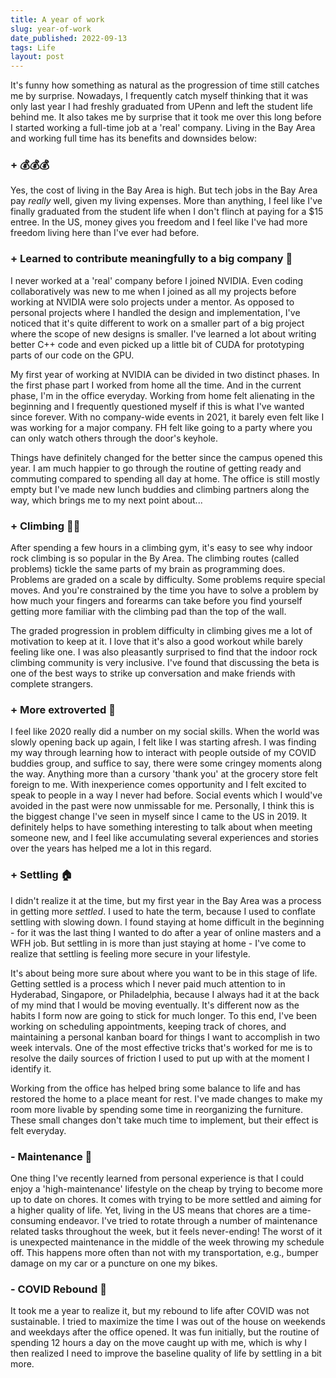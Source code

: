 ```yaml
---
title: A year of work
slug: year-of-work
date_published: 2022-09-13
tags: Life
layout: post
---
```


It\'s funny how something as natural as the progression of time still catches me by surprise. Nowadays, I frequently catch myself thinking that it was only last year I had freshly graduated from UPenn and left the student life behind me. It also takes me by surprise that it took me over this long before I started working a full-time job at a \'real\' company. Living in the Bay Area and working full time has its benefits and downsides below:

### + 💰💰💰

Yes, the cost of living in the Bay Area is high. But tech jobs in the Bay Area pay *really* well, given my living expenses. More than anything, I feel like I\'ve finally graduated from the student life when I don\'t flinch at paying for a $15 entree. In the US, money gives you freedom and I feel like I\'ve had more freedom living here than I\'ve ever had before. 

### + Learned to contribute meaningfully to a big company 🏢

I never worked at a \'real\' company before I joined NVIDIA. Even coding collaboratively was new to me when I joined as all my projects before working at NVIDIA were solo projects under a mentor. As opposed to personal projects where I handled the design and implementation, I\'ve noticed that it\'s quite different to work on a smaller part of a big project where the scope of new designs is smaller. I\'ve learned a lot about writing better C++ code and even picked up a little bit of CUDA for prototyping parts of our code on the GPU.

My first year of working at NVIDIA can be divided in two distinct phases. In the first phase part I worked from home all the time. And in the current phase, I\'m in the office everyday. Working from home felt alienating in the beginning and I frequently questioned myself if this is what I\'ve wanted since forever. With no company-wide events in 2021, it barely even felt like I was working for a major company.  FH felt like going to a party where you can only watch others through the door\'s keyhole.

Things have definitely changed for the better since the campus opened this year. I am much happier to go through the routine of getting ready and commuting compared to spending all day at home. The office is still mostly empty but I\'ve made new lunch buddies and climbing partners along the way, which brings me to my next point about...

### + Climbing 🧗‍♂️

After spending a few hours in a climbing gym, it\'s easy to see why indoor rock climbing is so popular in the By Area. The climbing routes (called problems) tickle the same parts of my brain as programming does. Problems are graded on a scale by difficulty. Some problems require special moves. And you\'re constrained by the time you have to solve a problem by how much your fingers and forearms can take before you find yourself getting more familiar with the climbing pad than the top of the wall. 

The graded progression in problem difficulty in climbing gives me a lot of motivation to keep at it. I love that it\'s also a good workout while barely feeling like one. I was also pleasantly surprised to find that the indoor rock climbing community is very inclusive. I\'ve found that discussing the beta is one of the best ways to strike up conversation and make friends with complete strangers.

### + More extroverted 🤗 

I feel like 2020 really did a number on my social skills. When the world was slowly opening back up again, I felt like I was starting afresh. I was finding my way through learning how to interact with people outside of my COVID buddies group, and suffice to say, there were some cringey moments along the way. Anything more than a cursory \'thank you\' at the grocery store felt foreign to me. With inexperience comes opportunity and I felt excited to speak to people in a way I never had before. Social events which I would\'ve avoided in the past were now unmissable for me. Personally, I think this is the biggest change I\'ve seen in myself since I came to the US in 2019. It definitely helps to have something interesting to talk about when meeting someone new, and I feel like accumulating several experiences and stories over the years has helped me a lot in this regard.

### + Settling 🏠

I didn\'t realize it at the time, but my first year in the Bay Area was a process in getting more *settled*. I used to hate the term, because I used to conflate settling with slowing down. I found staying at home difficult in the beginning - for it was the last thing I wanted to do after a year of online masters and a WFH job. But settling in is more than just staying at home - I\'ve come to realize that settling is feeling more secure in your lifestyle. 

 It\'s about being more sure about where you want to be in this stage of life. Getting settled is a process which I never paid much attention to in Hyderabad, Singapore, or Philadelphia, because I always had it at the back of my mind that I would be moving eventually. It\'s different now as the habits I form now are going to stick for much longer. To this end, I\'ve been working on scheduling appointments, keeping track of chores, and maintaining a personal kanban board for things I want to accomplish in two week intervals. One of the most effective tricks that\'s worked for me is to resolve the daily sources of friction I used to put up with at the moment I identify it.
 
 Working from the office has helped bring some balance to life and has restored the home to a place meant for rest. I\'ve made changes to make my room more livable by spending some time in reorganizing the furniture. These small changes don\'t take much time to implement, but their effect is felt everyday. 

### - Maintenance 🔧

One thing I\'ve recently learned from personal experience is that I could enjoy a \'high-maintenance\' lifestyle on the cheap by trying to become more up to date on chores. It comes with trying to be more settled and aiming for a higher quality of life. Yet, living in the US means that chores are a time-consuming endeavor. I\'ve tried to rotate through a number of maintenance related tasks throughout the week, but it feels never-ending! The worst of it is unexpected maintenance in the middle of the week throwing my schedule off. This happens more often than not with my transportation, e.g., bumper damage on my car or a puncture on one my bikes.

### - COVID Rebound 🎢

It took me a year to realize it, but my rebound to life after COVID was not sustainable. I tried to maximize the time I was out of the house on weekends and weekdays after the office opened. It was fun initially, but the routine of spending 12 hours a day on the move caught up with me, which is why I then realized I need to improve the baseline quality of life by settling in a bit more.